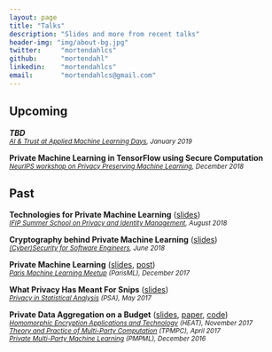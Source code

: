 ```yaml
---
layout: page
title: "Talks"
description: "Slides and more from recent talks"
header-img: "img/about-bg.jpg"
twitter:     "mortendahlcs"
github:      "mortendahl"
linkedin:    "mortendahlcs"
email:       "mortendahlcs@gmail.com"
---
```


## Upcoming

<strong><em>TBD</em></strong>
<br/><small><em>[AI & Trust at Applied Machine Learning Days](https://www.appliedmldays.org/tracks/16), January 2019</em></small>

<strong>Private Machine Learning in TensorFlow using Secure Computation</strong>
<br/><small><em>[NeurIPS workshop on Privacy Preserving Machine Learning](https://ppml-workshop.github.io/ppml/), December 2018</em></small>

## Past

<strong>Technologies for Private Machine Learning</strong>
([slides](https://github.com/mortendahl/talks/blob/master/IFIP18-slides.pdf))
<br/><small><em>[IFIP Summer School on Privacy and Identity Management](https://www.ifip-summerschool.org/), August 2018</em></small>

<strong>Cryptography behind Private Machine Learning</strong>
([slides](https://github.com/mortendahl/talks/raw/master/ParisCybersecurity18-slides.pdf))
<br/><small><em>[(Cyber)Security for Software Engineers](https://www.meetup.com/Security-in-the-cloud/events/250842210/), June 2018</em></small>

<strong>Private Machine Learning</strong> ([slides](https://github.com/mortendahl/talks/raw/master/ParisML17.pdf), [post](/2017/09/19/private-image-analysis-with-mpc/))
<br/><small><em>[Paris Machine Learning Meetup](https://www.meetup.com/Paris-Machine-learning-applications-group/events/241149337/) (ParisML), December 2017</em></small>

<strong>What Privacy Has Meant For Snips</strong> ([slides](https://github.com/mortendahl/talks/raw/master/PSA17-slides.pdf))
<br/><small><em>[Privacy in Statistical Analysis](http://wwwf.imperial.ac.uk/~nadams/events/ic-rss2017/ic-rss2017.html) (PSA), May 2017</em></small>

<strong>Private Data Aggregation on a Budget</strong>
([slides](https://github.com/mortendahl/talks/raw/master/HEAT17-slides.pdf),
[paper](https://eprint.iacr.org/2017/643),
[code](https://github.com/mortendahl/sda))
<br/><small><em>[Homomorphic Encryption Applications and Technology](https://heat-project.eu/finalworkshop/) (HEAT), November 2017</em></small>
<br/><small><em>[Theory and Practice of Multi-Party Computation](http://www.multipartycomputation.com/tpmpc-2017) (TPMPC), April 2017</em></small>
<br/><small><em>[Private Multi-Party Machine Learning](https://pmpml.github.io/PMPML16/) (PMPML), December 2016</em></small>

<!--

<strong>Universally Composable Symbolic Analysis for Two-Party Protocols based on Homomorphic Encryption</strong>
<br/><em>EUROCRYPT, 2014</em>

<strong>On Secure Two-Party Integer Division</strong>
<br/><em>Financial Cryptography and Data Security (FC), 2012</em>

<strong>Formal Analysis of Privacy for Anonymous Location Based Services</strong>
<br/><em>Theory of Security and Applications (TOSCA), 2011</em>

<strong>Formal Analysis of Privacy for Vehicular Mix-Zones</strong>
<br/><em>European Symposium on Research in Computer Security 2010 (ESORICS’10)</em>
<br/><em>Embedded Security in Cars 2010 (ESCAR’10)</em>
<br/><em>Formal Methods and Cryptography 2010 (CryptoForma’10)</em>
<br/><em>Workshop on Foundations of Security and Privacy 2010 (FCS-PrivMod’10)</em>

<strong>Don’t Let The Opponents Grind You Down</strong>
<br/><em>Workshop on Foundations of Security and Privacy 2010 (FCS-PrivMod’10)</em>

<strong>Type Inference for a Correspondence Certifying Type System</strong>
<br/><em>Nordic Workshop on Programming Theory 2008 (NWPT’08)</em>

<strong>Resource Bound Analysis for Database Queries</strong>
<br/><em>Programming Languages and Analysis for Security 2008 (PLAS’08)</em>

-->
